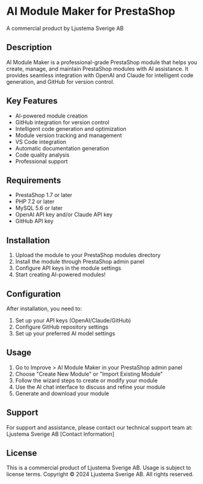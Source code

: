 # AI Module Maker for PrestaShop

A commercial product by Ljustema Sverige AB

## Description
AI Module Maker is a professional-grade PrestaShop module that helps you create, manage, and maintain PrestaShop modules with AI assistance. It provides seamless integration with OpenAI and Claude for intelligent code generation, and GitHub for version control.

## Key Features
- AI-powered module creation
- GitHub integration for version control
- Intelligent code generation and optimization
- Module version tracking and management
- VS Code integration
- Automatic documentation generation
- Code quality analysis
- Professional support

## Requirements
- PrestaShop 1.7 or later
- PHP 7.2 or later
- MySQL 5.6 or later
- OpenAI API key and/or Claude API key
- GitHub API key

## Installation
1. Upload the module to your PrestaShop modules directory
2. Install the module through PrestaShop admin panel
3. Configure API keys in the module settings
4. Start creating AI-powered modules!

## Configuration
After installation, you need to:
1. Set up your API keys (OpenAI/Claude/GitHub)
2. Configure GitHub repository settings
3. Set up your preferred AI model settings

## Usage
1. Go to Improve > AI Module Maker in your PrestaShop admin panel
2. Choose "Create New Module" or "Import Existing Module"
3. Follow the wizard steps to create or modify your module
4. Use the AI chat interface to discuss and refine your module
5. Generate and download your module

## Support
For support and assistance, please contact our technical support team at:
Ljustema Sverige AB
[Contact Information]

## License
This is a commercial product of Ljustema Sverige AB. Usage is subject to license terms.
Copyright © 2024 Ljustema Sverige AB. All rights reserved.